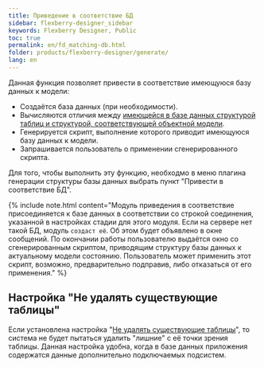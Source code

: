 ```yaml
---
title: Приведение в соответствие БД
sidebar: flexberry-designer_sidebar
keywords: Flexberry Designer, Public
toc: true
permalink: en/fd_matching-db.html
folder: products/flexberry-designer/generate/
lang: en
---
```


Данная функция позволяет привести в соответствие имеющуюся базу данных к модели:
* Создаётся база данных (при необходимости).
* Вычисляются отличия между [имеющейся в базе данных структурой таблиц и структурой, соответствующей объектной модели](fo_data-objects-and-database-structures.html).
* Генерируется скрипт, выполнение которого приводит имеющуюся базу данных к модели. 
* Запрашивается пользователь о применении сгенерированного скрипта.

Для того, чтобы выполнить эту функцию, необходмо в меню плагина генерации структуры базы данных выбрать пункт "Привести в соответствие БД".

{% include note.html content="Модуль приведения в соответствие присоединяется к базе данных в соответствии со строкой соединения, указанной в настройках стадии для этого модуля. Если на сервере нет такой БД, модуль `создаст её`. Об этом будет объявлено в окне сообщений. По окончании работы пользователю выдаётся окно со сгенерированным скриптом, приводящим структуру базы данных к актуальному модели состоянию. Пользователь может применить этот скрипт, возможно, предварительно подправив, либо отказаться от его применения." %}

## Настройка "Не удалять существующие таблицы"

Если установлена настройка "[Не удалять существующие таблицы](fd_configure-ms-sql-generator.html)", то система не будет пытаться удалить "лишние" с её точки зрения таблицы. Данная настройка удобна, когда в базе данных приложения содержатся данные дополнительно подключаемых подсистем.

